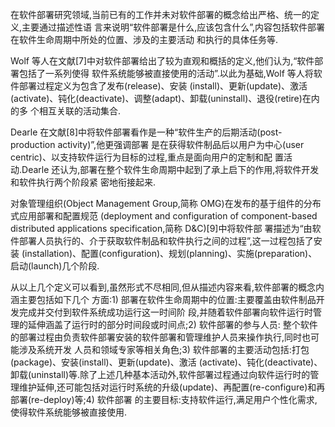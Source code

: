 在软件部署研究领域,当前已有的工作并未对软件部署的概念给出严格、统一的定义,主要通过描述性语 言来说明“软件部署是什么,应该包含什么”,内容包括软件部署在软件生命周期中所处的位置、涉及的主要活动 和执行的具体任务等. 

Wolf 等人在文献\[7\]中对软件部署给出了较为直观和概括的定义,他们认为,“软件部署包括了一系列使得 软件系统能够被直接使用的活动”.以此为基础,Wolf 等人将软件部署过程定义为包含了发布\(release\)、安装 \(install\)、更新\(update\)、激活\(activate\)、钝化\(deactivate\)、调整\(adapt\)、卸载\(uninstall\)、退役\(retire\)在内的多 个相互关联的活动集合. 

Dearle 在文献\[8\]中将软件部署看作是一种“软件生产的后期活动\(post-production activity\)”,他更强调部署 是在获得软件制品后以用户为中心\(user centric\)、以支持软件运行为目标的过程,重点是面向用户的定制和配 置活动.Dearle 还认为,部署在整个软件生命周期中起到了承上启下的作用,将软件开发和软件执行两个阶段紧 密地衔接起来. 

对象管理组织\(Object Management Group,简称 OMG\)在发布的基于组件的分布式应用部署和配置规范 \(deployment and configuration of component-based distributed applications specification,简称 D&C\)\[9\]中将软件部 署描述为“由软件部署人员执行的、介于获取软件制品和软件执行之间的过程”,这一过程包括了安装 \(installation\)、配置\(configuration\)、规划\(planning\)、实施\(preparation\)、启动\(launch\)几个阶段. 

从以上几个定义可以看到,虽然形式不尽相同,但从描述内容来看,软件部署的概念内涵主要包括如下几个 方面:1\) 部署在软件生命周期中的位置:主要覆盖由软件制品开发完成并交付到软件系统成功运行这一时间阶 段,并随着软件部署向软件运行时管理的延伸涵盖了运行时的部分时间段或时间点;2\) 软件部署的参与人员: 整个软件的部署过程由负责软件部署安装的软件部署和管理维护人员来操作执行,同时也可能涉及系统开发 人员和领域专家等相关角色;3\) 软件部署的主要活动包括:打包\(package\)、安装\(install\)、更新\(update\)、激活 \(activate\)、钝化\(deactivate\)、卸载\(uninstall\)等.除了上述几种基本活动外,软件部署过程通过向软件运行时的管 理维护延伸,还可能包括对运行时系统的升级\(update\)、再配置\(re-configure\)和再部署\(re-deploy\)等;4\) 软件部署 的主要目标:支持软件运行,满足用户个性化需求,使得软件系统能够被直接使用.

